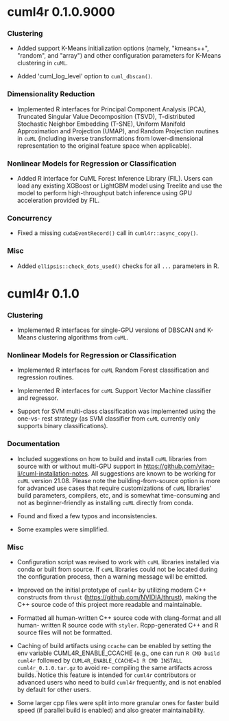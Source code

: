 # cuml4r 0.1.0.9000

### Clustering

- Added support K-Means initialization options (namely, "kmeans++", "random",
  and "array") and other configuration parameters for K-Means clustering in
  `cuML`.

- Added 'cuml_log_level' option to `cuml_dbscan()`.

### Dimensionality Reduction

- Implemented R interfaces for Principal Component Analysis (PCA), Truncated
  Singular Value Decomposition (TSVD), T-distributed Stochastic Neighbor
  Embedding (T-SNE), Uniform Manifold Approximation and Projection (UMAP),
  and Random Projection routines in `cuML` (including inverse transformations
  from lower-dimensional representation to the original feature space when
  applicable).

### Nonlinear Models for Regression or Classification

- Added R interface for CuML Forest Inference Library (FIL). Users can load any
  existing XGBoost or LightGBM model using Treelite and use the model to perform
  high-throughput batch inference using GPU acceleration provided by FIL.

### Concurrency

- Fixed a missing `cudaEventRecord()` call in `cuml4r::async_copy()`.

### Misc

- Added `ellipsis::check_dots_used()` checks for all `...` parameters in R.

# cuml4r 0.1.0

### Clustering

- Implemented R interfaces for single-GPU versions of DBSCAN and K-Means
  clustering algorithms from `cuML`.

### Nonlinear Models for Regression or Classification

- Implemented R interfaces for `cuML` Random Forest classification and
  regression routines.

- Implemented R interfaces for `cuML` Support Vector Machine classifier and
  regressor.

- Support for SVM multi-class classification was implemented using the one-vs-
  rest strategy (as SVM classifier from `cuML` currently only supports binary
  classifications).

### Documentation

- Included suggestions on how to build and install `cuML` libraries from source
  with or without multi-GPU support in
  https://github.com/yitao-li/cuml-installation-notes. All suggestions are known
  to be working for `cuML` version 21.08. Please note the building-from-source
  option is more for advanced use cases that require customizations of `cuML`
  libraries' build parameters, compilers, etc, and is somewhat time-consuming
  and not as beginner-friendly as installing `cuML` directly from conda.

- Found and fixed a few typos and inconsistencies.

- Some examples were simplified.

### Misc

- Configuration script was revised to work with `cuML` libraries installed via
  conda or built from source. If `cuML` libraries could not be located during
  the configuration process, then a warning message will be emitted.

- Improved on the initial prototype of `cuml4r` by utilizing modern C++
  constructs from `thrust` (https://github.com/NVIDIA/thrust), making the C++
  source code of this project more readable and maintainable.

- Formatted all human-written C++ source code with clang-format and all human-
  written R source code with `styler`. Rcpp-generated C++ and R source files
  will not be formatted.

- Caching of build artifacts using `ccache` can be enabled by setting the env
  variable CUML4R_ENABLE_CCACHE (e.g., one can run `R CMD build cuml4r` followed
  by `CUML4R_ENABLE_CCACHE=1 R CMD INSTALL cuml4r_0.1.0.tar.gz` to avoid re-
  compiling the same artifacts across builds. Notice this feature is intended
  for `cuml4r` contributors or advanced users who need to build `cuml4r`
  frequently, and is not enabled by default for other users.

- Some larger cpp files were split into more granular ones for faster build
  speed (if parallel build is enabled) and also greater maintainability.
